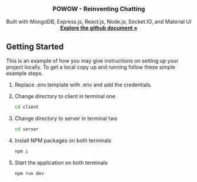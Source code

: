 <a name="readme-top"></a>

<div align="center">
  <h3 align="center">POWOW - Reinventing Chatting</h3>
  <p align="center">
    Built with MongoDB, Express.js, React.js, Node.js, Socket.IO, and Material UI 
    <br />
    <a href="https://github.com/adj2424/video-chat-website"><strong>Explore the github document »</strong></a>
    <br />
  </p>
</div>

<!-- GETTING STARTED -->

## Getting Started

This is an example of how you may give instructions on setting up your project locally.
To get a local copy up and running follow these simple example steps.

1. Replace .env.template with .env and add the credentials.

2. Change directory to client in terminal one
   ```sh
   cd client
   ```
3. Change directory to server in terminal two
   ```sh
   cd server
   ```
4. Install NPM packages on both terminals
   ```sh
   npm i
   ```
5. Start the application on both terminals
   ```sh
   npm run dev
   ```

<!-- MARKDOWN LINKS & IMAGES -->
<!-- https://www.markdownguide.org/basic-syntax/#reference-style-links -->
